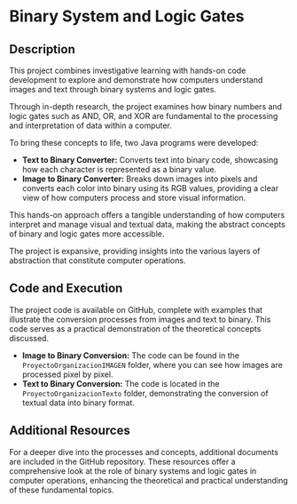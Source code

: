 # Binary System and Logic Gates

## Description
This project combines investigative learning with hands-on code development to explore and demonstrate how computers understand images and text through binary systems and logic gates.

Through in-depth research, the project examines how binary numbers and logic gates such as AND, OR, and XOR are fundamental to the processing and interpretation of data within a computer.

To bring these concepts to life, two Java programs were developed:
- **Text to Binary Converter:** Converts text into binary code, showcasing how each character is represented as a binary value.
- **Image to Binary Converter:** Breaks down images into pixels and converts each color into binary using its RGB values, providing a clear view of how computers process and store visual information.

This hands-on approach offers a tangible understanding of how computers interpret and manage visual and textual data, making the abstract concepts of binary and logic gates more accessible.

The project is expansive, providing insights into the various layers of abstraction that constitute computer operations.

## Code and Execution
The project code is available on GitHub, complete with examples that illustrate the conversion processes from images and text to binary. This code serves as a practical demonstration of the theoretical concepts discussed.

- **Image to Binary Conversion:** The code can be found in the `ProyectoOrganizacionIMAGEN` folder, where you can see how images are processed pixel by pixel.
- **Text to Binary Conversion:** The code is located in the `ProyectoOrganizacionTexto` folder, demonstrating the conversion of textual data into binary format.

## Additional Resources
For a deeper dive into the processes and concepts, additional documents are included in the GitHub repository. These resources offer a comprehensive look at the role of binary systems and logic gates in computer operations, enhancing the theoretical and practical understanding of these fundamental topics.
